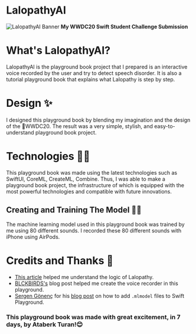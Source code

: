 # LalopathyAI
![LalopathyAI Banner](https://i.hizliresim.com/0Fve6N.png)
**My WWDC20 Swift Student Challenge Submission**

# What's LalopathyAI?

LalopathyAI is the playground book project that I prepared is an interactive voice recorded by the user and try to detect speech disorder. It is also a tutorial playground book that explains what Lalopathy is step by step.

 # Design ✨
 
  I designed this playground book by blending my imagination and the design of the WWDC20. The result was a very simple, stylish, and easy-to-understand playground book project.
 
 # Technologies 🧑‍💻
 
 This playground book was made using the latest technologies such as SwiftUI, CoreML, CreateML, Combine. Thus, I was able to make a playground book project, the infrastructure of which is equipped with the most powerful technologies and compatible with future innovations.
 
 ## Creating and Training The Model 👩‍🏫
 
 The machine learning model used in this playground book was trained by me using 80 different sounds. I recorded these 80 different sounds with iPhone using AirPods.

 # Credits and Thanks 🙏
 - [This article](https://bit.ly/2Zijm9I) helped me understand the logic of Lalopathy.
 - [BLCKBIRDS's](https://bit.ly/2WCRX0u) blog post helped me create the voice recorder in this playground.
 - [Sergen Gönenç](https://github.com/sergendev) for his [blog post](https://bit.ly/2LGo2y9) on how to add `.mlmodel` files to Swift Playground.
 

### This playground book was made with great excitement, in 7 days, by Ataberk Turan!😊
